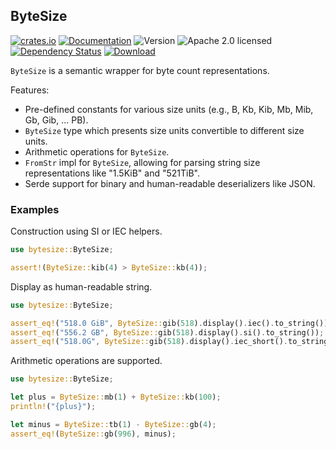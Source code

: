 ## ByteSize

<!-- prettier-ignore-start -->

[![crates.io](https://img.shields.io/crates/v/bytesize?label=latest)](https://crates.io/crates/bytesize)
[![Documentation](https://docs.rs/bytesize/badge.svg?version=2.1.0)](https://docs.rs/bytesize/2.1.0)
![Version](https://img.shields.io/badge/rustc-1.70+-ab6000.svg)
![Apache 2.0 licensed](https://img.shields.io/crates/l/bytesize.svg)
<br />
[![Dependency Status](https://deps.rs/crate/bytesize/2.1.0/status.svg)](https://deps.rs/crate/bytesize/2.1.0)
[![Download](https://img.shields.io/crates/d/bytesize.svg)](https://crates.io/crates/bytesize)

<!-- prettier-ignore-end -->

<!-- cargo-rdme start -->

`ByteSize` is a semantic wrapper for byte count representations.

Features:

- Pre-defined constants for various size units (e.g., B, Kb, Kib, Mb, Mib, Gb, Gib, ... PB).
- `ByteSize` type which presents size units convertible to different size units.
- Arithmetic operations for `ByteSize`.
- `FromStr` impl for `ByteSize`, allowing for parsing string size representations like "1.5KiB" and "521TiB".
- Serde support for binary and human-readable deserializers like JSON.

### Examples

Construction using SI or IEC helpers.

```rust
use bytesize::ByteSize;

assert!(ByteSize::kib(4) > ByteSize::kb(4));
```

Display as human-readable string.

```rust
use bytesize::ByteSize;

assert_eq!("518.0 GiB", ByteSize::gib(518).display().iec().to_string());
assert_eq!("556.2 GB", ByteSize::gib(518).display().si().to_string());
assert_eq!("518.0G", ByteSize::gib(518).display().iec_short().to_string());
```

Arithmetic operations are supported.

```rust
use bytesize::ByteSize;

let plus = ByteSize::mb(1) + ByteSize::kb(100);
println!("{plus}");

let minus = ByteSize::tb(1) - ByteSize::gb(4);
assert_eq!(ByteSize::gb(996), minus);
```

<!-- cargo-rdme end -->

